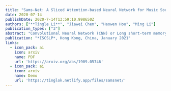```yaml
---
title: "Sams-Net: A Sliced Attention-based Neural Network for Music Source Separation"
date: 2020-07-14
publishDate: 2020-7-14T13:59:10.998650Z
authors: ["**Tingle Li**", "Jiawei Chen", "Haowen Hou", "Ming Li"]
publication_types: ["3"]
abstract: "Convolutional Neural Network (CNN) or Long short-term memory (LSTM) based models with the input of spectrogram or waveforms are commonly used for deep learning based audio source separation. In this paper, we propose a Sliced Attention-based neural network (Sams-Net) in the spectrogram domain for the music source separation task. It enables spectral feature interactions with multi-head attention mechanism, achieves easier parallel computing and has a larger receptive field compared with LSTMs and CNNs respectively. Experimental results on the MUSDB18 dataset show that the proposed method, with fewer parameters, outperforms most of the state-of-the-art DNN-based methods."
publication: "*ISCSLP*, Hong Kong, China, January 2021"
links:
  - icon_pack: ai
    icon: arxiv
    name: PDF
    url: 'https://arxiv.org/abs/1909.05746'
  - icon_pack: ai
    icon: arxiv
    name: Demo
    url: 'https://tinglok.netlify.app/files/samsnet/'
---
```


